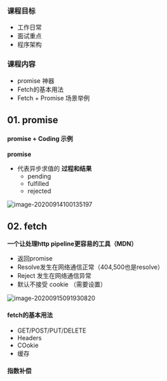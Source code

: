 ### 课程目标

+ 工作日常
+ 面试重点
+ 程序架构



### 课程内容

+ promise 神器
+ Fetch的基本用法
+ Fetch + Promise 场景举例



## 01. promise

#### promise + Coding 示例

**promise**

+ 代表异步求值的 **过程和结果**
  + pending
  + fulfilled
  + rejected

![image-20200914100135197](C:\Users\Admin\AppData\Roaming\Typora\typora-user-images\image-20200914100135197.png)



 



## 02. fetch

**一个让处理http pipeline更容易的工具（MDN）**

+ 返回promise
+ Resolve发生在网络通信正常（404,500也是resolve）
+ Reject 发生在网络通信异常
+ 默认不接受 cookie （需要设置）

![image-20200915091930820](C:\Users\Admin\AppData\Roaming\Typora\typora-user-images\image-20200915091930820.png)



#### fetch的基本用法

+ GET/POST/PUT/DELETE
+ Headers
+ COokie
+ 缓存







#### 指数补偿



